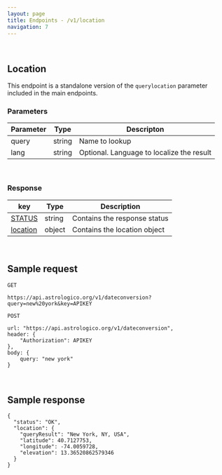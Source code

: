 ```yaml
---
layout: page
title: Endpoints - /v1/location
navigation: 7
---
```


<style>
	.inner a {
		color: royalblue;
		font-weight: bold;
	}
	.inner code {
		font-size: 100%;
	}
</style>

<br>

## Location

This endpoint is a standalone version of the  `querylocation` parameter included in the main endpoints.

### Parameters

| Parameter | Type | Descripton |
|---|---|---|
| query | string | Name to lookup |
| lang | string | Optional. Language to localize the result |

<br>

### Response

| key | Type | Description |
|---|---|---|
| [STATUS](/astrologico/res_status.html) | string | Contains the response status |
| [location](/astrologico/res_metadata.html) | object | Contains the location object |

<br>

## Sample request

```
GET

https://api.astrologico.org/v1/dateconversion?query=new%20york&key=APIKEY
```

```
POST

url: "https://api.astrologico.org/v1/dateconversion",
header: {
	"Authorization": APIKEY
},
body: {
	query: "new york"
}
```

<br>

## Sample response

```
{
  "status": "OK",
  "location": {
    "queryResult": "New York, NY, USA",
    "latitude": 40.7127753,
    "longitude": -74.0059728,
    "elevation": 13.36520862579346
  }
}
```

<br><br><br>
